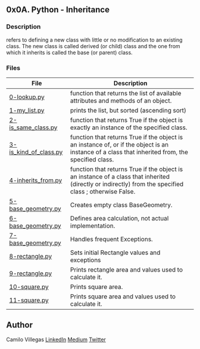 ## 0x0A. Python - Inheritance

### Description
 refers to defining a new class with little or no modification to an existing class. The new class is called derived (or child) class and the one from which it inherits is called the base (or parent) class.

### Files

| File | Description |
| ------ | ------ |
| [0-lookup.py]() | function that returns the list of available attributes and methods of an object. |
| [1-my_list.py]() | prints the list, but sorted (ascending sort) |
| [2-is_same_class.py]() |  function that returns True if the object is exactly an instance of the specified class. |
| [3-is_kind_of_class.py]() | function that returns True if the object is an instance of, or if the object is an instance of a class that inherited from, the specified class.|
| [4-inherits_from.py]() | function that returns True if the object is an instance of a class that inherited (directly or indirectly) from the specified class ; otherwise False. |
| [5-base_geometry.py]() | Creates empty class BaseGeometry. |
| [6-base_geometry.py]() | Defines area calculation, not actual implementation. |
| [7-base_geometry.py]() | Handles frequent Exceptions. |
| [8-rectangle.py]() | Sets initial Rectangle values and exceptions |
| [9-rectangle.py]() |  Prints rectangle area and values used to calculate it. |
| [10-square.py]() | Prints square area.|
| [11-square.py]() | Prints square area and values used to calculate it. |


## Author

Camilo Villegas [LinkedIn](https://www.linkedin.com/in/camilo-villegas-98a135158/)
[Medium](https://medium.com/@mrdoom)
[Twitter](https://twitter.com/mr_doomus)